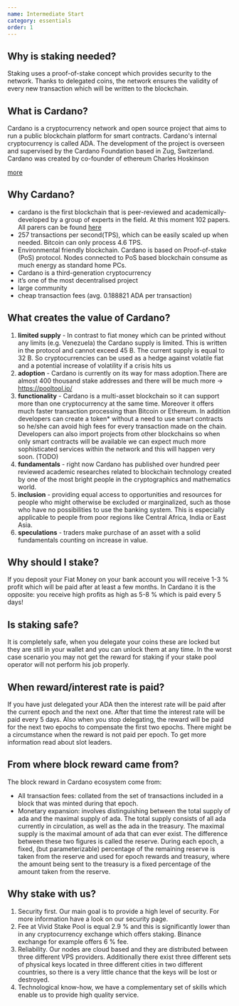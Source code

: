 ```yaml
---
name: Intermediate Start
category: essentials
order: 1
---
```


## Why is staking needed?

Staking uses a proof-of-stake concept which provides security to the network. Thanks to delegated coins, the network ensures the validity of every new transaction which will be written to the blockchain.

## What is Cardano?

Cardano is a cryptocurrency network and open source project that aims to run a public blockchain platform for smart contracts. Cardano's internal cryptocurrency is called ADA. The development of the project is overseen and supervised by the Cardano Foundation based in Zug, Switzerland. Cardano was created by co-founder of ethereum Charles Hoskinson

[more](https://en.wikipedia.org/wiki/Cardano_(cryptocurrency_platform))

## Why Cardano?

- cardano is the first blockchain that is peer-reviewed and academically-developed by a group of experts in the field. At this moment 102 papers. All parers can be found [here](https://iohk.io/en/research/library/)
- 257 transactions per second(TPS), which can be easily scaled up when needed. Bitcoin can only process 4.6 TPS.
- Environmental friendly blockchain. Cardano is based on Proof-of-stake (PoS) protocol. Nodes connected to PoS based blockchain consume as much energy as standard home PCs.
- Cardano is a third-generation cryptocurrency
- it’s one of the most decentralised project
- large community
- cheap transaction fees (avg. 0.188821 ADA per transaction)


## What creates the value of Cardano?

1. **limited supply** - In contrast to fiat money which can be printed without any limits (e.g. Venezuela) the Cardano supply is limited. This is written in the protocol and cannot exceed 45 B. The current supply is equal to 32 B. So cryptocurrencies can be used as a hedge against volatile fiat and a potential increase of volatility if a crisis hits us
2. **adoption** - Cardano is currently on its way for mass adoption.There are almost 400 thousand stake addresses and there will be much more →  https://pooltool.io/ 
3. **functionality** - Cardano is a multi-asset blockchain so it can support more than one cryptocurrency at the same time. Moreover it offers much faster transaction processing than Bitcoin or Ethereum. In addition developers can create a token* without a need to use smart contracts  so he/she can avoid high fees for every transaction made on the chain. Developers can also import projects from other blockchains so when only smart contracts will be available we can expect much more sophisticated services within the network and this will happen very soon.  (TODO)
4. **fundamentals** - right now Cardano has published over hundred peer reviewed academic researches related to blockchain technology created by one of the most bright people in the cryptographics and mathematics world.
5. **inclusion** - providing equal access to opportunities and resources for people who might otherwise be excluded or marginalized, such as those who have no possibilities to use the banking system. This is especially applicable to people from poor regions like Central Africa, India or East Asia.
6. **speculations** - traders make purchase of an asset with a solid fundamentals counting on increase in value.

## Why should I stake?

If you deposit your Fiat Money on your bank account you will receive 1-3 % profit which will be paid after at least a few months. In Cardano it is the opposite: you receive high profits as high as 5-8 % which is paid every 5 days! 

## Is staking safe?

It is completely safe, when you delegate your coins these are locked but they are still in your wallet and you can unlock them at any time. In the worst case scenario you may not get the reward for staking if your stake pool operator will not perform his job properly.

## When reward/interest rate is paid?

If you have just delegated your ADA then the interest rate will be paid after the current epoch and the next one. After that time the interest rate will be paid every 5 days. Also when you stop delegating, the reward will be paid for the next two epochs to compensate the first two epochs. There might be a circumstance when the reward is not paid per epoch. To get more information read about slot leaders.


## From where block reward came from?

The block reward in Cardano ecosystem come from:
- All transaction fees: collated from the set of transactions included in a block that was minted during that epoch.
- Monetary expansion: involves distinguishing between the total supply of ada and the maximal supply of ada. The total supply consists of all ada currently in circulation, as well as the ada in the treasury. The maximal supply is the maximal amount of ada that can ever exist. The difference between these two figures is called the reserve. During each epoch, a fixed, (but parameterizable) percentage of the remaining reserve is taken from the reserve and used for epoch rewards and treasury, where the amount being sent to the treasury is a fixed percentage of the amount taken from the reserve.

## Why stake with us?

1. Security first. Our main goal is to provide a high level of security. For more information  have a look on our security page.
2. Fee at Vivid Stake Pool is equal 2.9 % and this is significantly lower than in any cryptocurrency exchange which offers staking. Binance exchange for example offers 6 % fee. 
3. Reliability. Our nodes are cloud based and they are distributed between three different VPS providers. Additionally there exist three different sets of physical keys located in three different cities in two different countries, so there is a very little chance that the keys will be lost or destroyed. 
4. Technological know-how, we have a complementary set of skills which enable us to provide high quality service.












